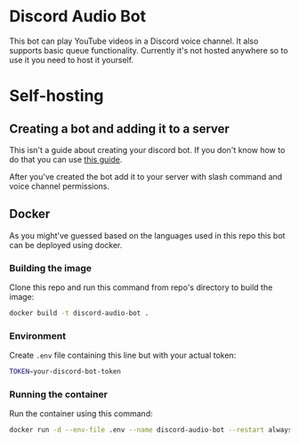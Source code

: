 # Discord Audio Bot
This bot can play YouTube videos in a Discord voice channel. It also supports basic queue functionality. Currently it's not hosted anywhere so to use it you need to host it yourself.

# Self-hosting
## Creating a bot and adding it to a server
This isn't a guide about creating your discord bot. If you don't know how to do that you can use [this guide](https://discordjs.guide/preparations/setting-up-a-bot-application.html).

After you've created the bot add it to your server with slash command and voice channel permissions.

## Docker
As you might've guessed based on the languages used in this repo this bot can be deployed using docker.

### Building the image
Clone this repo and run this command from repo's directory to build the image:
```bash
docker build -t discord-audio-bot .
```

### Environment
Create `.env` file containing this line but with your actual token:
```bash
TOKEN=your-discord-bot-token
```

### Running the container
Run the container using this command:
```bash
docker run -d --env-file .env --name discord-audio-bot --restart always discord-audio-bot
```
